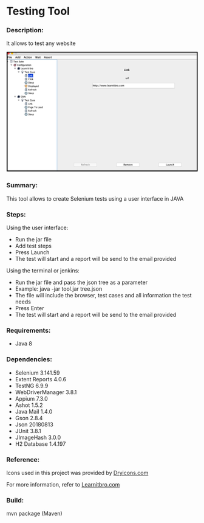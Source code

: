 # Testing Tool

### Description: 
It allows to test any website

![](images/demo.png)

### Summary:
This tool allows to create Selenium tests using a user interface in JAVA

### Steps:
Using the user interface:
- Run the jar file
- Add test steps
- Press Launch
- The test will start and a report will be send to the email provided

Using the terminal or jenkins:
- Run the jar file and pass the json tree as a parameter
- Example: java -jar tool.jar tree.json
- The file will include the browser, test cases and all information the test needs
- Press Enter
- The test will start and a report will be send to the email provided

### Requirements:
- Java 8

### Dependencies:
- Selenium 3.141.59
- Extent Reports 4.0.6
- TestNG 6.9.9
- WebDriverManager 3.8.1
- Appium 7.3.0
- Ashot 1.5.2
- Java Mail 1.4.0
- Gson 2.8.4
- Json 20180813
- JUnit 3.8.1
- JImageHash 3.0.0
- H2 Database 1.4.197 

### Reference:
Icons used in this project was provided by [Dryicons.com](https://dryicons.com/)

For more information, refer to [Learnitbro.com](https://learnitbro.com/) 

### Build:
mvn package (Maven)
